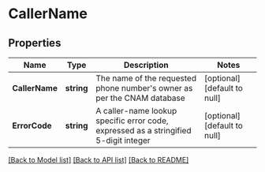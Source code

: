 # CallerName

## Properties
Name | Type | Description | Notes
------------ | ------------- | ------------- | -------------
**CallerName** | **string** | The name of the requested phone number&#x27;s owner as per the CNAM database | [optional] [default to null]
**ErrorCode** | **string** | A caller-name lookup specific error code, expressed as a stringified 5-digit integer | [optional] [default to null]

[[Back to Model list]](../README.md#documentation-for-models) [[Back to API list]](../README.md#documentation-for-api-endpoints) [[Back to README]](../README.md)

